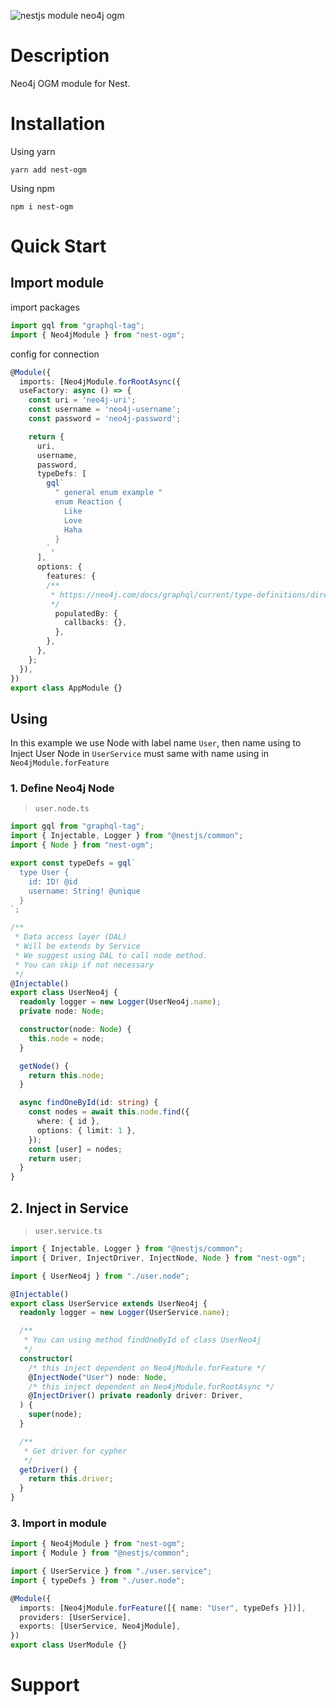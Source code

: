 ![nestjs module neo4j ogm](https://raw.githubusercontent.com/truongduchuy910/nest-ogm/18e9928e54fc41ef0d41cfe416745d8311fda300/src/public/neo4j-mlem.png)

# Description

Neo4j OGM module for Nest.

# Installation

Using yarn

```
yarn add nest-ogm
```

Using npm

```
npm i nest-ogm
```

# Quick Start

## Import module

import packages

```ts
import gql from "graphql-tag";
import { Neo4jModule } from "nest-ogm";
```

config for connection

```ts
@Module({
  imports: [Neo4jModule.forRootAsync({
  useFactory: async () => {
    const uri = 'neo4j-uri';
    const username = 'neo4j-username';
    const password = 'neo4j-password';

    return {
      uri,
      username,
      password,
      typeDefs: [
        gql`
          " general enum example "
          enum Reaction {
            Like
            Love
            Haha
          }
        `,
      ],
      options: {
        features: {
        /**
         * https://neo4j.com/docs/graphql/current/type-definitions/directives/autogeneration/
         */
          populatedBy: {
            callbacks: {},
          },
        },
      },
    };
  }),
})
export class AppModule {}
```

## Using

In this example we use Node with label name `User`, then name using to Inject
User Node in `UserService` must same with name using in `Neo4jModule.forFeature`

### 1. Define Neo4j Node

> `user.node.ts`

```ts
import gql from "graphql-tag";
import { Injectable, Logger } from "@nestjs/common";
import { Node } from "nest-ogm";

export const typeDefs = gql`
  type User {
    id: ID! @id
    username: String! @unique
  }
`;

/**
 * Data access layer (DAL)
 * Will be extends by Service
 * We suggest using DAL to call node method.
 * You can skip if not necessary
 */
@Injectable()
export class UserNeo4j {
  readonly logger = new Logger(UserNeo4j.name);
  private node: Node;

  constructor(node: Node) {
    this.node = node;
  }

  getNode() {
    return this.node;
  }

  async findOneById(id: string) {
    const nodes = await this.node.find({
      where: { id },
      options: { limit: 1 },
    });
    const [user] = nodes;
    return user;
  }
}
```

## 2. Inject in Service

> `user.service.ts`

```ts
import { Injectable, Logger } from "@nestjs/common";
import { Driver, InjectDriver, InjectNode, Node } from "nest-ogm";

import { UserNeo4j } from "./user.node";

@Injectable()
export class UserService extends UserNeo4j {
  readonly logger = new Logger(UserService.name);

  /**
   * You can using method findOneById of class UserNeo4j
   */
  constructor(
    /* this inject dependent on Neo4jModule.forFeature */
    @InjectNode("User") node: Node,
    /* this inject dependent on Neo4jModule.forRootAsync */
    @InjectDriver() private readonly driver: Driver,
  ) {
    super(node);
  }

  /**
   * Get driver for cypher
   */
  getDriver() {
    return this.driver;
  }
}
```

### 3. Import in module

```ts
import { Neo4jModule } from "nest-ogm";
import { Module } from "@nestjs/common";

import { UserService } from "./user.service";
import { typeDefs } from "./user.node";

@Module({
  imports: [Neo4jModule.forFeature([{ name: "User", typeDefs }])],
  providers: [UserService],
  exports: [UserService, Neo4jModule],
})
export class UserModule {}
```

# Support
